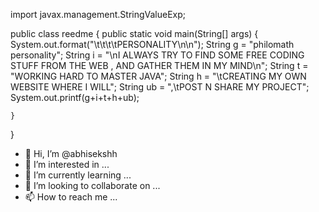 import javax.management.StringValueExp;

public class reedme {
    public static void main(String[] args) {
        System.out.format("\t\t\t\tPERSONALITY\n\n");
        String g = "philomath personality";
        String i = "\nI ALWAYS TRY TO FIND SOME FREE CODING STUFF FROM THE WEB , AND GATHER THEM IN MY MIND\n";
        String t = "WORKING HARD TO MASTER JAVA";
        String h = "\tCREATING MY OWN WEBSITE WHERE I WILL";
        String ub = ",\tPOST N SHARE MY PROJECT";
        System.out.printf(g+i+t+h+ub);



    }
}
- 👋 Hi, I’m @abhisekshh
- 👀 I’m interested in ...
- 🌱 I’m currently learning ...
- 💞️ I’m looking to collaborate on ...
- 📫 How to reach me ...

<!---
abhisekshh/abhisekshh is a ✨ special ✨ repository because its `README.md` (this file) appears on your GitHub profile.
You can click the Preview link to take a look at your changes.
--->
